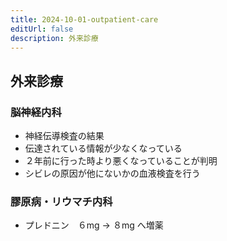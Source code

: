 ```yaml
---
title: 2024-10-01-outpatient-care
editUrl: false
description: 外来診療
---
```


## 外来診療

### 脳神経内科

* 神経伝導検査の結果
* 伝達されている情報が少なくなっている
* ２年前に行った時より悪くなっていることが判明
* シビレの原因が他にないかの血液検査を行う

### 膠原病・リウマチ内科

* プレドニン　６mg → ８mg へ増薬
